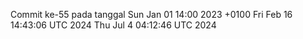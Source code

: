 Commit ke-55 pada tanggal Sun Jan 01 14:00 2023 +0100
Fri Feb 16 14:43:06 UTC 2024
Thu Jul  4 04:12:46 UTC 2024
